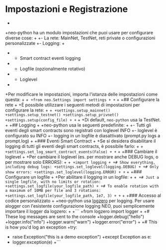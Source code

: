 # Impostazioni e Registrazione
+
+neo-python ha un modulo impostazioni che puoi usare per configurare diverse cose:
+
+- La rete: MainNet, TestNet, reti private o configurazioni personalizzate
+- Logging:
+
+  - Smart contract eventi logging
+  - Logfile (opzionalmente rotativo)
+  - Loglevel
+
+Per modificare le impostazioni, importa l'istanza delle impostazioni come questa:
+
+```
+from neo.Settings import settings
+
+```
+
+## Configurare la rete
+
+È possibile utilizzare i seguenti metodi di impostazioni per configurare la rete:
+
+```
+settings.setup_mainnet()
+settings.setup_testnet()
+settings.setup_privnet()
+settings.setup(config_file)
+
+```
+
+Di default, `neo-python` usa la TestNet.
+
+## Logging
+
+neo-python usa le seguenti predefinite:
+
+- Tutti gli eventi degli smart contracts sono registrati con loglevel INFO
+- loglevel è configurato su INFO
+- logging in un logfile è diasattivato (prompt.py logs a prompt.log)
+
+### Eventi Smart Contract
+
+Se si desidera disabilitare il logging di tutti gli eventi degli smart contracts, è possibile farlo:
+
+```
+settings.set_log_smart_contract_events(False)
+
+```
+
+### Cambiare il loglevel
+
+Per cambiare il loglevel (es. per mostrare anche DEBUG logs, o per mostrare solo ERRORS):
+
+```
+import logging
+
+# Show everything, including debug logs:
+settings.set_loglevel(logging.DEBUG)
+
+# Only show errors:
+settings.set_loglevel(logging.ERROR)
+
+```
+
+### Configurare un logfile
+
+Per abilitare il logging in un logfile:
+
+```
+# Just a single logfile, with no limits or rotation:
+settings.set_logfile(your_logfile_path)
+
+# To enable rotation with a maximum of 10MB per file and 3 rotations:
+settings.set_logfile(your_logfile_path, 1e7, 3)
+
+```
+
+### Accesso al codice personalizzato
+
+neo-python usa [logzero](https://logzero.readthedocs.io/) per logging. Per usare alogger con l'esistente configurazione logging NEO, puoi semplicemente importare il logger da logzero:
+
+```
+from logzero import logger
+
+# These log messages are sent to the console
+logger.debug("hello")
+logger.info("info")
+logger.warn("warn")
+logger.error("error")
+
+# This is how you'd log an exception
+try:
+    raise Exception("this is a demo exception")
+except Exception as e:
+    logger.exception(e)
+```
